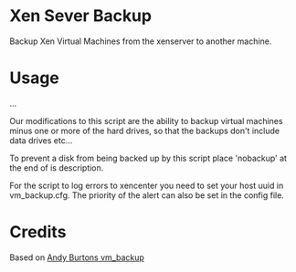 # Xen Sever Backup

Backup Xen Virtual Machines from the xenserver to another machine.

# Usage

...

Our modifications to this script are the ability to backup virtual machines minus one or more of the hard drives, so that the backups don't include data drives etc...

To prevent a disk from being backed up by this script place 'nobackup' at the end of is description.

For the script to log errors to xencenter you need to set your host uuid in vm_backup.cfg. The priority of the alert can also be set in the config file.

# Credits

Based on [Andy Burtons vm_backup](http://www.andy-burton.co.uk/blog/ "Andy-Buton.co.uk")